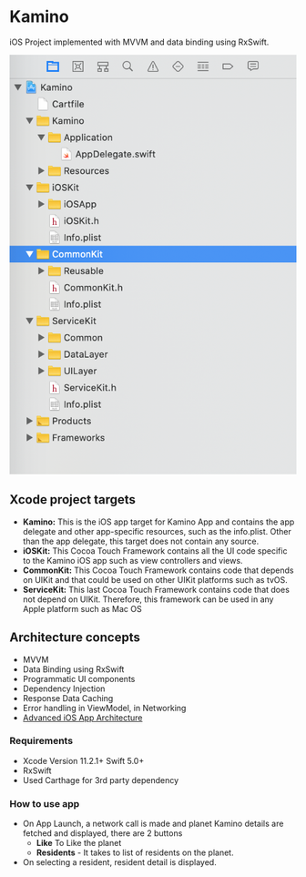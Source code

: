 # Kamino

iOS Project implemented with MVVM and data binding using RxSwift. 

![Alt text](README/structure.png?raw=true "Project Structure")

## Xcode project targets 

* **Kamino:** This is the iOS app target for Kamino App and contains the app delegate and other app-specific resources, such as the info.plist. Other than the app delegate, this target does not contain any source.  
* **iOSKit:** This Cocoa Touch Framework contains all the UI code specific to the Kamino iOS app such as view controllers and views.  
* **CommonKit:** This Cocoa Touch Framework contains code that depends on UIKit and that could be used on other UIKit platforms such as tvOS.  
* **ServiceKit:** This last Cocoa Touch Framework contains code that does not depend on UIKit. Therefore, this framework can be used in any Apple platform such as Mac OS

## Architecture concepts
* MVVM
* Data Binding using RxSwift
* Programmatic UI components
* Dependency Injection
* Response Data Caching
* Error handling in ViewModel, in Networking
* [Advanced iOS App Architecture](https://www.raywenderlich.com/8477-introducing-advanced-ios-app-architecture)

### Requirements
* Xcode Version 11.2.1+ Swift 5.0+
* RxSwift
* Used Carthage for 3rd party dependency

### How to use app
* On App Launch, a  network call is made and planet Kamino details are fetched and displayed, there are 2 buttons
  - **Like** To Like the planet   
  - **Residents** - It takes to list of residents on the planet.
* On selecting a resident, resident detail is displayed.  
 